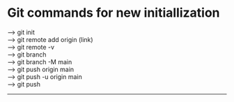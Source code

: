 # Git commands for new initiallization

--> git init  
--> git remote add origin (link)  
--> git remote -v  
--> git branch  
--> git branch -M main  
--> git push origin main  
--> git push -u origin main  
--> git push <hr>